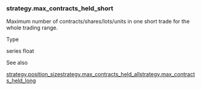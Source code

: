 ### strategy.max\_contracts\_held\_short

Maximum number of contracts/shares/lots/units in one short trade for the whole trading range.

Type

series float

See also

[strategy.position\_size](#var_strategy.position_size)[strategy.max\_contracts\_held\_all](#var_strategy.max_contracts_held_all)[strategy.max\_contracts\_held\_long](#var_strategy.max_contracts_held_long)
